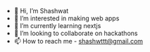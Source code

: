 - 👋 Hi, I’m Shashwat 
- 👀 I’m interested in making web apps
- 🌱 I’m currently learning nextjs
- 💞️ I’m looking to collaborate on hackathons
- 📫 How to reach me - shashwttt@gmail.com

<!---
shashwatreal/shashwatreal is a ✨ special ✨ repository because its `README.md` (this file) appears on your GitHub profile.
You can click the Preview link to take a look at your changes.
--->
